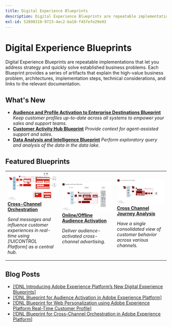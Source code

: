 ```yaml
---
title: Digital Experience Blueprints
description: Digital Experience Blueprints are repeatable implementations to address strategy and solve established business problems. They accelerate time-to-value and provide a fast path to success.
exl-id: 52898310-9723-4ec2-ba10-f45fefe29e93
---
```

# Digital Experience Blueprints

Digital Experience Blueprints are repeatable implementations that let you address strategy and quickly solve established business problems. Each Blueprint provides a series of artifacts that explain the high-value business problem, architectures, implementation steps, technical considerations, and links to the relevant documentation.

## What's New

* **[Audience and Profile Activation to Enterprise Destinations Blueprint](/help/blueprints/audience-activation/enterprise-destinations.md)**
    *Keep customer profiles up-to-date across all systems to empower your sales and support teams.​*
* **[Customer Activity Hub Blueprint](/help/blueprints/audience-activation/customer-activity.md)**
    *Provide context for agent-assisted support and sales.*
* **[Data Analysis and Intelligence Blueprint](/help/blueprints/data-insights/analysis.md)**
    *Perform exploratory query and analysis of the data in the data lake.*

## Featured Blueprints

<table style="table-layout:fixed">
<tr>
  <td>
    <a href="https://experienceleague.adobe.com/docs/blueprints-learn/architecture/customer-journeys/journey-optimizer.html"><img alt="thumbnail image for the Triggered Messaging and Experience Platform Blueprint" src="customer-journeys/assets/ajo-architecture-thumbnail.svg" /></a>
    <div><a href="https://experienceleague.adobe.com/docs/blueprints-learn/architecture/customer-journeys/journey-optimizer.html"><strong>Cross-Channel Orchestration</strong></a></div>
    <p><em>Send messages and influence customer experiences in real-time using [!UICONTROL Platform] as a central hub.</em></p>
  </td>
  <td>
    <a href="https://experienceleague.adobe.com/docs/blueprints-learn/architecture/audience-activation/online-offline.html"><img alt="thumbnail image for the Online/Offline Audience Activation Blueprint" src="audience-activation/assets/online_offline_activation.svg" /></a>
    <div><a href="https://experienceleague.adobe.com/docs/blueprints-learn/architecture/audience-activation/online-offline.html"><strong>Online/Offline Audience Activation</strong></a></div>
    <p><em>Deliver audience-activated cross-channel advertising.</em></p>
  </td>
  <td>
    <a href="https://experienceleague.adobe.com/docs/analytics-platform/using/cja-usecases/cross-channel.html?lang=en"><img alt="thumbnail image for the Digital Behavioral Data Consolidation Blueprint" src="customer-journey-analytics/assets/CJA.svg" /></a>
    <div><a href="https://experienceleague.adobe.com/docs/analytics-platform/using/cja-usecases/cross-channel.html?lang=en"><strong>Cross Channel Journey Analysis</strong></a></div>
    <p><em>Have a single consolidated view of customer behavior across various channels.</em></p>
  </td>
</tr>
</table>

## Blog Posts

* [[!DNL Introducing Adobe Experience Platform’s New Digital Experience Blueprints]](https://medium.com/adobetech/introducing-adobe-experience-platforms-new-digital-experience-blueprints-93a6b5f5da7c)
* [[!DNL Blueprint for Audience Activation in Adobe Experience Platform]](https://medium.com/adobetech/a-blueprint-for-audience-activation-in-adobe-experience-platform-b2b30fae90fd)
* [[!DNL Blueprint for Web Personalization using Adobe Experience Platform Real-Time Customer Profile]](https://medium.com/adobetech/blueprint-for-web-personalization-using-adobe-experience-platform-real-time-customer-profile-fef2ce7a4b2f)
* [[!DNL Blueprint for Cross-Channel Orchestration in Adobe Experience Platform]](https://medium.com/adobetech/blueprint-for-multi-channel-orchestration-in-adobe-experience-platform-c68317e94184)
